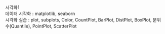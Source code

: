 시각화1  
데이터 시각화 : matplotlib, seaborn  
시각화 실습 : plot, subplots, Color, CountPlot, BarPlot, DistPlot, BoxPlot, 분위수(Quantile), PointPlot, ScatterPlot
